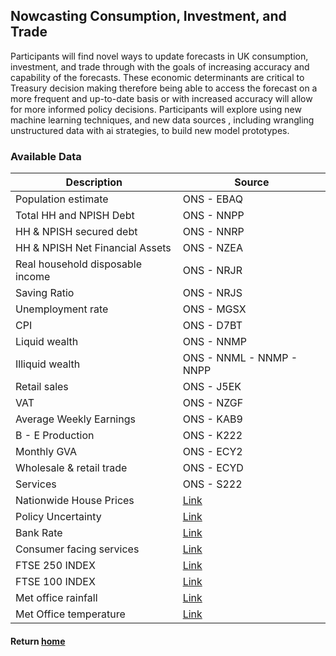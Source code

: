 ## Nowcasting Consumption, Investment, and Trade 
Participants will find novel ways to update forecasts in UK consumption, investment, and trade through with the goals of increasing accuracy and capability of the forecasts. These economic determinants are critical to Treasury decision making therefore being able to access the forecast on a more frequent and up-to-date basis or with increased accuracy will allow for more informed policy decisions. Participants will explore using new machine learning techniques, and new data sources , including wrangling unstructured data  with ai strategies, to build new model prototypes. 

### Available Data

| Description | Source |
|------------|---------|
| Population estimate | ONS - EBAQ |
| Total HH and NPISH Debt | ONS - NNPP |
| HH & NPISH secured debt | ONS - NNRP |
| HH & NPISH Net Financial Assets | ONS - NZEA |
| Real household disposable income | ONS - NRJR |
| Saving Ratio | ONS - NRJS |
| Unemployment rate | ONS - MGSX |
| CPI | ONS - D7BT |
| Liquid wealth | ONS - NNMP |
| Illiquid wealth | ONS - NNML - NNMP - NNPP |
| Retail sales | ONS - J5EK |
| VAT | ONS - NZGF |
| Average Weekly Earnings | ONS - KAB9 |
| B - E Production | ONS - K222 |
| Monthly GVA | ONS - ECY2 |
| Wholesale & retail trade | ONS - ECYD |
| Services | ONS - S222 |
| Nationwide House Prices | [Link](https://www.nationwidehousepriceindex.co.uk/download/uk-monthly-index) |
| Policy Uncertainty | [Link](https://www.policyuncertainty.com/media/UK_Policy_Uncertainty_Data.xlsx) |
| Bank Rate | [Link](https://www.bankofengland.co.uk/boeapps/database/FromShowColumns.asp?searchText=IUMABEDR&Travel=) |
| Consumer facing services | [Link](https://www.ons.gov.uk/file?uri=/economy/grossdomesticproductgdp/datasets/consumerfacingservices/current/consumerfacingservices.xlsx) |
| FTSE 250 INDEX | [Link](https://www.londonstockexchange.com/indices/ftse-250) |
| FTSE 100 INDEX | [Link](https://www.londonstockexchange.com/indices/ftse-100) |
| Met office rainfall | [Link](https://www.metoffice.gov.uk/pub/data/weather/uk/climate/datasets/Rainfall/date/UK.txt) |
| Met Office temperature | [Link](https://www.metoffice.gov.uk/pub/data/weather/uk/climate/datasets/Tmean/date/UK.txt) |

<!--
| Description                      | Source                                                                                                                           |  
| -------------------------------- | -------------------------------------------------------------------------------------------------------------------------------- |  
| Population estimate             | ONS - EBAQ                                                                                                                       |  
| Total HH and NPISH Debt         | ONS - NNPP                                                                                                                       |  
| HH & NPISH secured debt         | ONS - NNRP                                                                                                                       |  
| HH & NPISH Net Financial Assets | ONS - NZEA                                                                                                                       |  
| Real household disposable income| ONS - NRJR                                                                                                                       |  
| Saving Ratio                    | ONS - NRJS                                                                                                                       |  
| Unemployment rate               | ONS - MGSX                                                                                                                       |  
| CPI                             | ONS - D7BT                                                                                                                       |  
| Liquid wealth                   | ONS - NNMP                                                                                                                       |  
| Illiquid wealth                 | ONS - NNML - NNMP - NNPP                                                                                                         |  
| Retail sales                    | ONS - J5EK                                                                                                                       |  
| VAT                             | ONS - NZGF                                                                                                                       |  
| Average Weekly Earnings         | ONS - KAB9                                                                                                                       |  
| B - E Production                | ONS - K222                                                                                                                       |  
| Monthly GVA                     | ONS - ECY2                                                                                                                       |  
| Wholesale & retail trade        | ONS - ECYD                                                                                                                       |  
| Services                        | ONS - S222                                                                                                                       |  
| Nationwide House Prices         | [Link](https://www.nationwidehousepriceindex.co.uk/download/uk-monthly-index)                                                    |  
| Policy Uncertainty              | [Link](https://www.policyuncertainty.com/media/UK_Policy_Uncertainty_Data.xlsx)                                                  |  
| Bank Rate                       | [Link](https://www.bankofengland.co.uk/boeapps/database/FromShowColumns.asp?searchText=IUMABEDR&Travel=)                         |  
| Consumer facing services        | [Link](https://www.ons.gov.uk/file?uri=/economy/grossdomesticproductgdp/datasets/consumerfacingservices/current/consumerfacingservices.xlsx) |  
| FTSE 250 INDEX                  | [Link](https://www.londonstockexchange.com/indices/ftse-250)                                                                     |  
| FTSE 100 INDEX                  | [Link](https://www.londonstockexchange.com/indices/ftse-100)                                                                     |  
| Met office rainfall             | [Link](https://www.metoffice.gov.uk/pub/data/weather/uk/climate/datasets/Rainfall/date/UK.txt)                                   |  
| Met Office temperature          | [Link](https://www.metoffice.gov.uk/pub/data/weather/uk/climate/datasets/Tmean/date/UK.txt)                                      |  
-->





#### Return [home](index.md)

